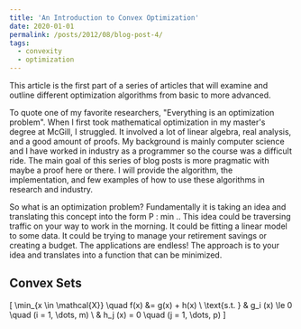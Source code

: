 ```yaml
---
title: 'An Introduction to Convex Optimization'
date: 2020-01-01
permalink: /posts/2012/08/blog-post-4/
tags:
  - convexity
  - optimization
---
```


This article is the first part of a series of articles that will examine and outline 
different optimization algorithms from basic to more advanced. 

To quote one of my favorite researchers, "Everything is an optimization problem". When I 
first took mathematical optimization in my master's degree at McGill, I struggled. 
It involved a lot of linear algebra, real analysis, and a good amount of proofs. My background
is mainly computer science and I have worked in industry as a programmer so the course was 
a difficult ride. The main goal of this series of blog posts is more pragmatic with maybe a 
proof here or there. I will provide the algorithm, the implementation, and few examples of 
how to use these algorithms in research and industry.

So what is an optimization problem? Fundamentally it is taking an idea and translating this 
concept into the form P : min .. This idea could be traversing traffic on your way to work in
the morning. It could be fitting a linear model to some data. It could be trying to manage 
your retirement savings or creating a budget. The applications are endless! 
The approach is to your idea and translates into a function that can be minimized.
 
## Convex Sets

\[
 \min_{x \in \mathcal{X}} \quad f(x) &= g(x) + h(x) \\
    \text{s.t. } & g_i (x) \le 0 \quad (i = 1, \dots, m) \\
    & h_j (x) = 0 \quad (j = 1, \dots, p) 
 \]

